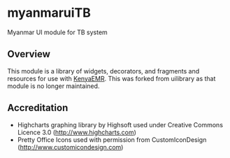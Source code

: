 # myanmaruiTB
Myanmar UI module for TB system


Overview
--------
This module is a library of widgets, decorators, and fragments and resources for use with [KenyaEMR](https://github.com/I-TECH/openmrs-module-kenyaemr).
This was forked from uilibrary as that module is no longer maintained.

Accreditation
-------------
* Highcharts graphing library by Highsoft used under Creative Commons Licence 3.0 (http://www.highcharts.com)
* Pretty Office Icons used with permission from CustomIconDesign (http://www.customicondesign.com)